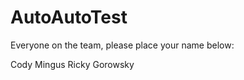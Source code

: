AutoAutoTest
============
Everyone on the team, please place your name below:

Cody Mingus
Ricky Gorowsky